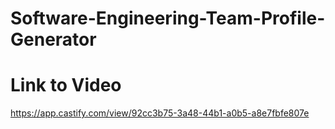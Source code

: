 # Software-Engineering-Team-Profile-Generator

# Link to Video 
https://app.castify.com/view/92cc3b75-3a48-44b1-a0b5-a8e7fbfe807e
